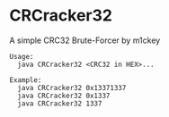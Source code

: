# CRCracker32

A simple CRC32 Brute-Forcer by m1ckey

```
Usage:
  java CRCracker32 <CRC32 in HEX>...

Example:
  java CRCracker32 0x13371337
  java CRCracker32 0x1337
  java CRCracker32 1337
```
